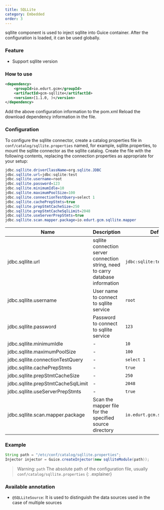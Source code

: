 ```yaml
---
title: SQLLite
category: Embedded
order: 3
---
```


sqllite component is used to inject sqllite into Guice container. After the configuration is loaded, it can be used globally.

### Feature

- Support sqllite version

### How to use

```xml
<dependency>
    <groupId>io.edurt.gcm</groupId>
    <artifactId>gcm-sqllite</artifactId>
    <version>[1.1.0, )</version>
</dependency>
```

Add the above configuration information to the pom.xml Reload the download dependency information in the file.

### Configuration

To configure the sqllite connector, create a catalog properties file in `conf/catalog/sqllite.properties` named, for example, sqllite.properties, to mount the sqllite connector as the sqllite catalog. Create the file with the following contents, replacing the connection properties as appropriate for your setup:

```java 
jdbc.sqllite.driverClassName=org.sqlite.JDBC
jdbc.sqllite.url=jdbc:sqlite:test
jdbc.sqllite.username=root
jdbc.sqllite.password=123
jdbc.sqllite.minimumIdle=10
jdbc.sqllite.maximumPoolSize=100
jdbc.sqllite.connectionTestQuery=select 1
jdbc.sqllite.cachePrepStmts=true
jdbc.sqllite.prepStmtCacheSize=250
jdbc.sqllite.prepStmtCacheSqlLimit=2048
jdbc.sqllite.useServerPrepStmts=true
jdbc.sqllite.scan.mapper.package=io.edurt.gcm.sqllite.mapper
```

|Name|Description|Default|
|---|---|---|
|jdbc.sqllite.url|sqllite connection server connection string, need to carry database information|`jdbc:sqlite:test`|
|jdbc.sqllite.username|User name to connect to sqllite service|`root`|
|jdbc.sqllite.password|Password to connect to sqllite service|`123`|
|jdbc.sqllite.minimumIdle|-|`10`|
|jdbc.sqllite.maximumPoolSize|-|`100`|
|jdbc.sqllite.connectionTestQuery|-|`select 1`|
|jdbc.sqllite.cachePrepStmts|-|`true`|
|jdbc.sqllite.prepStmtCacheSize|-|`250`|
|jdbc.sqllite.prepStmtCacheSqlLimit|-|`2048`|
|jdbc.sqllite.useServerPrepStmts|-|`true`|
|jdbc.sqllite.scan.mapper.package|Scan the mapper file for the specified source directory|`io.edurt.gcm.sqllite.mapper`|

### Example

```java 
String path = "/etc/conf/catalog/sqllite.properties";
Injector injector = Guice.createInjector(new sqlliteModule(path));
```

> Warning: `path` The absolute path of the configuration file, usually `conf/catalog/sqllite.properties`
{: .explainer}

### Available annotation

- `@SQLLiteSource`: It is used to distinguish the data sources used in the case of multiple sources
